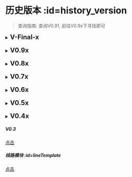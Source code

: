 # 历史版本 :id=history_version

> 查询指南: 查询V0.91, 前往V0.9x下寻找即可

<details>
<summary><b style="font-size: 20px">V-Final-x</b></summary>

##### V-Final <!-- {docsify-ignore} -->

[点击](https://cdn.jsdelivr.net/gh/qiaoshouzi/HeiGeYuan-General-Warehouse@WEB/VNPicture/_img/versionHistory/V-Final-x/V-Final.jpg)

##### V-Final-II <!-- {docsify-ignore} -->

[点击](https://cdn.jsdelivr.net/gh/qiaoshouzi/HeiGeYuan-General-Warehouse@WEB/VNPicture/_img/versionHistory/V-Final-x/V-Final-II.jpg)

##### V-Final-III <!-- {docsify-ignore} -->

[点击](https://cdn.jsdelivr.net/gh/qiaoshouzi/HeiGeYuan-General-Warehouse@WEB/VNPicture/_img/versionHistory/V-Final-x/V-Final-III.jpg)

##### V-Final-IV <!-- {docsify-ignore} -->

[点击](https://cdn.jsdelivr.net/gh/qiaoshouzi/HeiGeYuan-General-Warehouse@WEB/VNPicture/_img/versionHistory/V-Final-x/V-Final-IV.jpg)

##### V-Final-V <!-- {docsify-ignore} -->

[点击](https://cdn.jsdelivr.net/gh/qiaoshouzi/HeiGeYuan-General-Warehouse@WEB/VNPicture/_img/versionHistory/V-Final-x/V-Final-V.jpg)

##### V-Final-VI <!-- {docsify-ignore} -->

[点击](https://cdn.jsdelivr.net/gh/qiaoshouzi/HeiGeYuan-General-Warehouse@WEB/VNPicture/_img/versionHistory/V-Final-x/V-Final-VI.jpg)

##### V-Final-VII <!-- {docsify-ignore} -->

[点击](https://cdn.jsdelivr.net/gh/qiaoshouzi/HeiGeYuan-General-Warehouse@WEB/VNPicture/_img/versionHistory/V-Final-x/V-Final-VII.jpg)

##### V-Final-VIII <!-- {docsify-ignore} -->

[点击](https://cdn.jsdelivr.net/gh/qiaoshouzi/HeiGeYuan-General-Warehouse@WEB/VNPicture/_img/versionHistory/V-Final-x/V-Final-VIII.jpg)

##### V-Final-IIIX <!-- {docsify-ignore} -->

[点击](https://cdn.jsdelivr.net/gh/qiaoshouzi/HeiGeYuan-General-Warehouse@WEB/VNPicture/_img/versionHistory/V-Final-x/V-Final-IIIX.jpg)

##### V-Final-IIX <!-- {docsify-ignore} -->

[点击](https://cdn.jsdelivr.net/gh/qiaoshouzi/HeiGeYuan-General-Warehouse@WEB/VNPicture/_img/versionHistory/V-Final-x/V-Final-IIX.jpg)

##### V-Final-IX <!-- {docsify-ignore} -->

[点击](https://cdn.jsdelivr.net/gh/qiaoshouzi/HeiGeYuan-General-Warehouse@WEB/VNPicture/_img/versionHistory/V-Final-x/V-Final-IX.jpg)

##### V-Final-12 <!-- {docsify-ignore} -->

[点击](https://cdn.jsdelivr.net/gh/qiaoshouzi/HeiGeYuan-General-Warehouse@WEB/VNPicture/_img/versionHistory/V-Final-x/V-Final-12.jpg)

##### V-Final-13 <!-- {docsify-ignore} -->

[点击](https://cdn.jsdelivr.net/gh/qiaoshouzi/HeiGeYuan-General-Warehouse@WEB/VNPicture/_img/versionHistory/V-Final-x/V-Final-13.jpg)

</details>
<br>
<details>
<summary><b style="font-size: 20px">V0.9x</b></summary>

##### V0.9 <!-- {docsify-ignore} -->

[点击](https://cdn.jsdelivr.net/gh/qiaoshouzi/HeiGeYuan-General-Warehouse@WEB/VNPicture/_img/versionHistory/V0.9x/V0.9.jpg)

##### V0.91 <!-- {docsify-ignore} -->

[点击](https://cdn.jsdelivr.net/gh/qiaoshouzi/HeiGeYuan-General-Warehouse@WEB/VNPicture/_img/versionHistory/V0.9x/V0.91.jpg)

##### V0.92 <!-- {docsify-ignore} -->

[点击](https://cdn.jsdelivr.net/gh/qiaoshouzi/HeiGeYuan-General-Warehouse@WEB/VNPicture/_img/versionHistory/V0.9x/V0.92.jpg)

##### V0.93 <!-- {docsify-ignore} -->

[点击](https://cdn.jsdelivr.net/gh/qiaoshouzi/HeiGeYuan-General-Warehouse@WEB/VNPicture/_img/versionHistory/V0.9x/V0.93.jpg)

##### V0.95 <!-- {docsify-ignore} -->

[点击](https://cdn.jsdelivr.net/gh/qiaoshouzi/HeiGeYuan-General-Warehouse@WEB/VNPicture/_img/versionHistory/V0.9x/V0.95.jpg)

##### V0.96 <!-- {docsify-ignore} -->

[点击](https://cdn.jsdelivr.net/gh/qiaoshouzi/HeiGeYuan-General-Warehouse@WEB/VNPicture/_img/versionHistory/V0.9x/V0.96.jpg)

##### V0.97 <!-- {docsify-ignore} -->

[点击](https://cdn.jsdelivr.net/gh/qiaoshouzi/HeiGeYuan-General-Warehouse@WEB/VNPicture/_img/versionHistory/V0.9x/V0.97.jpg)

##### V0.98 <!-- {docsify-ignore} -->

[点击](https://cdn.jsdelivr.net/gh/qiaoshouzi/HeiGeYuan-General-Warehouse@WEB/VNPicture/_img/versionHistory/V0.9x/V0.98.jpg)

##### V0.99 <!-- {docsify-ignore} -->

[点击](https://cdn.jsdelivr.net/gh/qiaoshouzi/HeiGeYuan-General-Warehouse@WEB/VNPicture/_img/versionHistory/V0.9x/V0.99.jpg)

</details>
<br>
<details>
<summary><b style="font-size: 20px">V0.8x</b></summary>

##### V0.8 <!-- {docsify-ignore} -->

[点击](https://cdn.jsdelivr.net/gh/qiaoshouzi/HeiGeYuan-General-Warehouse@WEB/VNPicture/_img/versionHistory/V0.8x/V0.8.jpg)

##### V0.81 <!-- {docsify-ignore} -->

[点击](https://cdn.jsdelivr.net/gh/qiaoshouzi/HeiGeYuan-General-Warehouse@WEB/VNPicture/_img/versionHistory/V0.8x/V0.81.jpg)

##### V0.83 <!-- {docsify-ignore} -->

[点击](https://cdn.jsdelivr.net/gh/qiaoshouzi/HeiGeYuan-General-Warehouse@WEB/VNPicture/_img/versionHistory/V0.8x/V0.83.jpg)

</details>
<br>
<details>
<summary><b style="font-size: 20px">V0.7x</b></summary>

##### V0.7 <!-- {docsify-ignore} -->

[点击](https://cdn.jsdelivr.net/gh/qiaoshouzi/HeiGeYuan-General-Warehouse@WEB/VNPicture/_img/versionHistory/V0.7x/V0.7.jpg)

##### V0.71 <!-- {docsify-ignore} -->

[点击](https://cdn.jsdelivr.net/gh/qiaoshouzi/HeiGeYuan-General-Warehouse@WEB/VNPicture/_img/versionHistory/V0.7x/V0.71.jpg)

##### V0.72 <!-- {docsify-ignore} -->

[点击](https://cdn.jsdelivr.net/gh/qiaoshouzi/HeiGeYuan-General-Warehouse@WEB/VNPicture/_img/versionHistory/V0.7x/V0.72.jpg)

##### V0.73 <!-- {docsify-ignore} -->

[点击](https://cdn.jsdelivr.net/gh/qiaoshouzi/HeiGeYuan-General-Warehouse@WEB/VNPicture/_img/versionHistory/V0.7x/V0.73.jpg)

##### V0.74 <!-- {docsify-ignore} -->

[点击](https://cdn.jsdelivr.net/gh/qiaoshouzi/HeiGeYuan-General-Warehouse@WEB/VNPicture/_img/versionHistory/V0.7x/V0.74.jpg)

##### V0.75 <!-- {docsify-ignore} -->

[点击](https://cdn.jsdelivr.net/gh/qiaoshouzi/HeiGeYuan-General-Warehouse@WEB/VNPicture/_img/versionHistory/V0.7x/V0.75.jpg)

##### V0.78 <!-- {docsify-ignore} -->

[点击](https://cdn.jsdelivr.net/gh/qiaoshouzi/HeiGeYuan-General-Warehouse@WEB/VNPicture/_img/versionHistory/V0.7x/V0.78.jpg)

##### V0.79 <!-- {docsify-ignore} -->

[点击](https://cdn.jsdelivr.net/gh/qiaoshouzi/HeiGeYuan-General-Warehouse@WEB/VNPicture/_img/versionHistory/V0.7x/V0.79.jpg)

</details>
<br>
<details>
<summary><b style="font-size: 20px">V0.6x</b></summary>

##### V0.6 <!-- {docsify-ignore} -->

[点击](https://cdn.jsdelivr.net/gh/qiaoshouzi/HeiGeYuan-General-Warehouse@WEB/VNPicture/_img/versionHistory/V0.6x/V0.6.jpg)

##### V0.61 <!-- {docsify-ignore} -->

[点击](https://cdn.jsdelivr.net/gh/qiaoshouzi/HeiGeYuan-General-Warehouse@WEB/VNPicture/_img/versionHistory/V0.6x/V0.61.jpg)

##### V0.62 <!-- {docsify-ignore} -->

[点击](https://cdn.jsdelivr.net/gh/qiaoshouzi/HeiGeYuan-General-Warehouse@WEB/VNPicture/_img/versionHistory/V0.6x/V0.62.jpg)

##### V0.64 <!-- {docsify-ignore} -->

[点击](https://cdn.jsdelivr.net/gh/qiaoshouzi/HeiGeYuan-General-Warehouse@WEB/VNPicture/_img/versionHistory/V0.6x/V0.64.jpg)

</details>
<br>
<details>
<summary><b style="font-size: 20px">V0.5x</b></summary>

##### V0.5 <!-- {docsify-ignore} -->

[点击](https://cdn.jsdelivr.net/gh/qiaoshouzi/HeiGeYuan-General-Warehouse@WEB/VNPicture/_img/versionHistory/V0.5x/V0.5.jpg)

##### V0.5-O <!-- {docsify-ignore} -->

[点击](https://cdn.jsdelivr.net/gh/qiaoshouzi/HeiGeYuan-General-Warehouse@WEB/VNPicture/_img/versionHistory/V0.5x/V0.5-O.jpg)

##### V0.51 <!-- {docsify-ignore} -->

[点击](https://cdn.jsdelivr.net/gh/qiaoshouzi/HeiGeYuan-General-Warehouse@WEB/VNPicture/_img/versionHistory/V0.5x/V0.51.jpg)

##### V0.51.1 <!-- {docsify-ignore} -->

[点击](https://cdn.jsdelivr.net/gh/qiaoshouzi/HeiGeYuan-General-Warehouse@WEB/VNPicture/_img/versionHistory/V0.5x/V0.51.1.jpg)

##### V0.52 <!-- {docsify-ignore} -->

[点击](https://cdn.jsdelivr.net/gh/qiaoshouzi/HeiGeYuan-General-Warehouse@WEB/VNPicture/_img/versionHistory/V0.5x/V0.52.jpg)

##### V0.55 <!-- {docsify-ignore} -->

[点击](https://cdn.jsdelivr.net/gh/qiaoshouzi/HeiGeYuan-General-Warehouse@WEB/VNPicture/_img/versionHistory/V0.5x/V0.55.jpg)

##### V0.56 <!-- {docsify-ignore} -->

[点击](https://cdn.jsdelivr.net/gh/qiaoshouzi/HeiGeYuan-General-Warehouse@WEB/VNPicture/_img/versionHistory/V0.5x/V0.56.jpg)

##### V0.57 <!-- {docsify-ignore} -->

[点击](https://cdn.jsdelivr.net/gh/qiaoshouzi/HeiGeYuan-General-Warehouse@WEB/VNPicture/_img/versionHistory/V0.5x/V0.57.jpg)

##### V0.58 <!-- {docsify-ignore} -->

[点击](https://cdn.jsdelivr.net/gh/qiaoshouzi/HeiGeYuan-General-Warehouse@WEB/VNPicture/_img/versionHistory/V0.5x/V0.58.jpg)

</details>
<br>
<details>
<summary><b style="font-size: 20px">V0.4x</b></summary>

##### V0.41 <!-- {docsify-ignore} -->

[点击](https://cdn.jsdelivr.net/gh/qiaoshouzi/HeiGeYuan-General-Warehouse@WEB/VNPicture/_img/versionHistory/V0.4x/V0.41.jpg)

##### V0.42 <!-- {docsify-ignore} -->

[点击](https://cdn.jsdelivr.net/gh/qiaoshouzi/HeiGeYuan-General-Warehouse@WEB/VNPicture/_img/versionHistory/V0.4x/V0.42.jpg)

##### V0.43 <!-- {docsify-ignore} -->

[点击](https://cdn.jsdelivr.net/gh/qiaoshouzi/HeiGeYuan-General-Warehouse@WEB/VNPicture/_img/versionHistory/V0.4x/V0.43.jpg)

##### V0.44 <!-- {docsify-ignore} -->

[点击](https://cdn.jsdelivr.net/gh/qiaoshouzi/HeiGeYuan-General-Warehouse@WEB/VNPicture/_img/versionHistory/V0.4x/V0.44.jpg)

</details>

##### V0.3 <!-- {docsify-ignore} -->

[点击](https://cdn.jsdelivr.net/gh/qiaoshouzi/HeiGeYuan-General-Warehouse@WEB/VNPicture/_img/versionHistory/V0.3.jpg)

##### 线路模块 :id=lineTemplate <!-- {docsify-ignore} -->

[点击](https://cdn.jsdelivr.net/gh/qiaoshouzi/HeiGeYuan-General-Warehouse@WEB/VNPicture/_img/versionHistory/lineTemplate.jpg)
